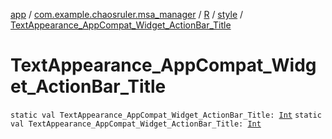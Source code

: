 [app](../../../index.md) / [com.example.chaosruler.msa_manager](../../index.md) / [R](../index.md) / [style](index.md) / [TextAppearance_AppCompat_Widget_ActionBar_Title](.)

# TextAppearance_AppCompat_Widget_ActionBar_Title

`static val TextAppearance_AppCompat_Widget_ActionBar_Title: `[`Int`](https://kotlinlang.org/api/latest/jvm/stdlib/kotlin/-int/index.html)
`static val TextAppearance_AppCompat_Widget_ActionBar_Title: `[`Int`](https://kotlinlang.org/api/latest/jvm/stdlib/kotlin/-int/index.html)